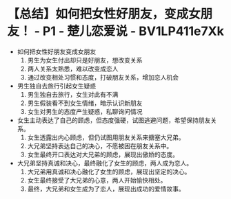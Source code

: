 # 【总结】如何把女性好朋友，变成女朋友！ - P1 - 楚儿恋爱说 - BV1LP411e7Xk

-   如何把女性好朋友变成女朋友
    1.  男生为女生付出却只是好朋友，想改变关系
    2.  两人关系太熟悉，难以改变成恋人
    3.  通过改变相处习惯和态度，打破朋友关系，增加恋人机会
-   男生独自去旅行引起女生疑惑
    1.  男生独自去旅行，女生对此有不满
    2.  男生假装看不到女生情绪，暗示认识新朋友
    3.  女生对男生的态度产生疑惑，私聊询问情况
-   女生主动表达了自己的顾虑，但态度强硬，试图逃避问题，希望保持朋友关系。
    1.  女生透露出内心顾虑，但仍试图用朋友关系来搪塞大兄弟。
    2.  大兄弟坚持表达自己的决心，不愿被困在朋友关系中。
    3.  女生最终开口表达对大兄弟的顾虑，展现出傲娇的态度。
-   大兄弟坚持真诚和决心，最终融化了女生的顾虑，两人成为恋人。
    1.  大兄弟用真诚和决心融化了女生的顾虑，展现出坚定的决心。
    2.  女生最终接受了大兄弟的心意，两人开始愉快相处。
    3.  最终，大兄弟和女生成为了恋人，展现出成功的爱情故事。